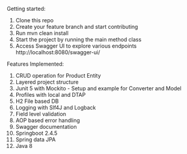 Getting started:
1. Clone this repo
2. Create your feature branch and start contributing
3. Run mvn clean install
4. Start the project by running the main method class
5. Access Swagger UI to explore various endpoints
http://localhost:8080/swagger-ui/

Features Implemented:
1. CRUD operation for Product Entity
2. Layered project structure
3. Junit 5 with Mockito - Setup and example for Converter and Model
4. Profiles with local and DTAP
5. H2 File based DB
6. Logging with Slf4J and Logback
7. Field level validation
8. AOP based error handling
9. Swagger documentation
10. Springboot 2.4.5
11. Spring data JPA
12. Java 8
